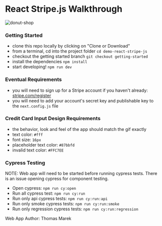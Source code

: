# React Stripe.js Walkthrough

![donut-shop](https://user-images.githubusercontent.com/59585336/74299251-111fb300-4d1a-11ea-932b-a6e7b33f6ea8.gif)

### Getting Started

- clone this repo locally by clicking on "Clone or Download"
- from a terminal, cd into the project folder `cd demo-react-stripe-js`
- checkout the getting started branch `git checkout getting-started`
- install the dependencies `npm install`
- start developing! `npm run dev`

### Eventual Requirements

- you will need to sign up for a Stripe account if you haven't already: [stripe.com/register](https://stripe.com/register)
- you will need to add your account's secret key and publishable key to the `next.config.js` file

### Credit Card Input Design Requirements

- the behavior, look and feel of the app should match the gif exactly
- text color: `#fff`
- font size: `16px`
- placeholder text color: `#87bbfd`
- invalid text color: `#FFC7EE`

### Cypress Testing
NOTE: Web app will need to be started before running cypress tests. There is an issue opening cypress for 
component testing.
- Open cypress: `npm run cy:open`
- Run all cypress test: `npm run cy:run`
- Run only api cypress tests: `npm run cy:run:api`
- Run only smoke cypress tests: `npm run cy:run:smoke`
- Run only regression cypress tests: `npm run cy:run:regression`

Web App Author: Thomas Marek